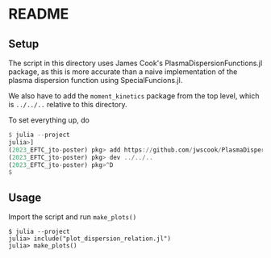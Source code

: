 README
======

Setup
-----

The script in this directory uses James Cook's PlasmaDispersionFunctions.jl
package, as this is more accurate than a naive implementation of the plasma
dispersion function using SpecialFuncions.jl.

We also have to add the `moment_kinetics` package from the top level, which is
`../../..` relative to this directory.

To set everything up, do
```julia
$ julia --project
julia>]
(2023_EFTC_jto-poster) pkg> add https://github.com/jwscook/PlasmaDispersionFunctions.jl
(2023_EFTC_jto-poster) pkg> dev ../../..
(2023_EFTC_jto-poster) pkg>^D
$
```

Usage
-----

Import the script and run `make_plots()`
```
$ julia --project
julia> include("plot_dispersion_relation.jl")
julia> make_plots()
```
